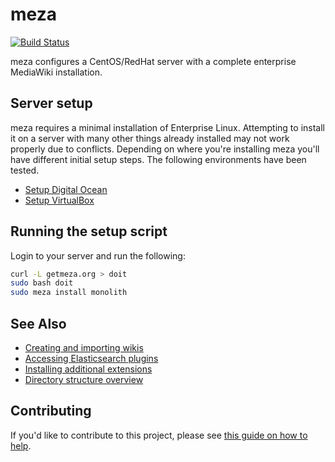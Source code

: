 # meza

[![Build Status](https://travis-ci.org/enterprisemediawiki/meza.svg?branch=travis)](https://travis-ci.org/SemanticMediaWiki/SemanticMediaWiki)

meza configures a CentOS/RedHat server with a complete enterprise MediaWiki installation.

## Server setup

meza requires a minimal installation of Enterprise Linux. Attempting to install it on a server with many other things already installed may not work properly due to conflicts. Depending on where you're installing meza you'll have different initial setup steps. The following environments have been tested.

* [Setup Digital Ocean](manual/SetupDigitalOcean.md)
* [Setup VirtualBox](manual/1.0-SettingUpVirtualBox.md)

## Running the setup script

Login to your server and run the following:

```bash
curl -L getmeza.org > doit
sudo bash doit
sudo meza install monolith
```

## See Also

* [Creating and importing wikis](manual/AddingWikis.md)
* [Accessing Elasticsearch plugins](manual/ElasticsearchPlugins.md)
* [Installing additional extensions](manual/installing-additional-extensions.md)
* [Directory structure overview](manual/DirectoryStructure.md)

## Contributing
If you'd like to contribute to this project, please see [this guide on how to help](CONTRIBUTING.md).
